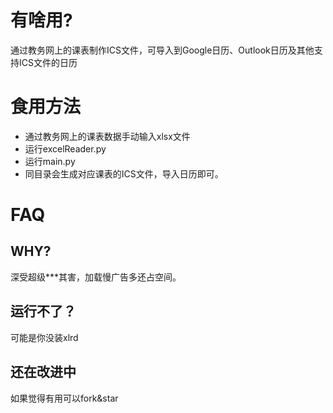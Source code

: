 # 有啥用?
通过教务网上的课表制作ICS文件，可导入到Google日历、Outlook日历及其他支持ICS文件的日历

#  食用方法
- 通过教务网上的课表数据手动输入xlsx文件  
- 运行excelReader.py  
- 运行main.py  
-  同目录会生成对应课表的ICS文件，导入日历即可。
#  FAQ

##  WHY?
深受超级***其害，加载慢广告多还占空间。

##  运行不了？
可能是你没装xlrd

## 还在改进中
如果觉得有用可以fork&star
